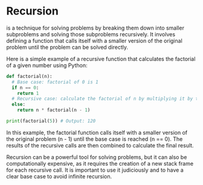 # Recursion
is a technique for solving problems by breaking them down into smaller subproblems and solving those subproblems recursively. It involves defining a function that calls itself with a smaller version of the original problem until the problem can be solved directly.

Here is a simple example of a recursive function that calculates the factorial of a given number using Python:

```python
def factorial(n):
  # Base case: factorial of 0 is 1
  if n == 0:
    return 1
  # Recursive case: calculate the factorial of n by multiplying it by the factorial of n - 1
  else:
    return n * factorial(n - 1)

print(factorial(5)) # Output: 120
```
In this example, the factorial function calls itself with a smaller version of the original problem (n - 1) until the base case is reached (n == 0). The results of the recursive calls are then combined to calculate the final result.

Recursion can be a powerful tool for solving problems, but it can also be computationally expensive, as it requires the creation of a new stack frame for each recursive call. It is important to use it judiciously and to have a clear base case to avoid infinite recursion.